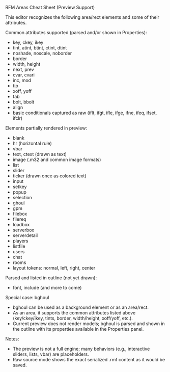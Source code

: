 RFM Areas Cheat Sheet (Preview Support)

This editor recognizes the following area/rect elements and some of their attributes.

Common attributes supported (parsed and/or shown in Properties):
- key, ckey, ikey
- tint, atint, btint, ctint, dtint
- noshade, noscale, noborder
- border <width> <line width> <line color>
- width, height
- next, prev
- cvar, cvari
- inc, mod
- tip
- xoff, yoff
- tab
- bolt, bbolt
- align
- basic conditionals captured as raw (iflt, ifgt, ifle, ifge, ifne, ifeq, ifset, ifclr)

Elements partially rendered in preview:
- blank
- hr (horizontal rule)
- vbar
- text, ctext (drawn as text)
- image (.m32 and common image formats)
- list
- slider
- ticker (drawn once as colored text)
- input
- setkey
- popup
- selection
- ghoul
- gpm
- filebox
- filereq
- loadbox
- serverbox
- serverdetail
- players
- listfile
- users
- chat
- rooms
- layout tokens: normal, left, right, center

Parsed and listed in outline (not yet drawn):
- font, include (and more to come)

Special case: bghoul
- bghoul can be used as a background element or as an area/rect.
- As an area, it supports the common attributes listed above (key/ckey/ikey, tints, border, width/height, xoff/yoff, etc.).
- Current preview does not render models; bghoul is parsed and shown in the outline with its properties available in the Properties panel.

Notes:
- The preview is not a full engine; many behaviors (e.g., interactive sliders, lists, vbar) are placeholders.
- Raw source mode shows the exact serialized .rmf content as it would be saved.

